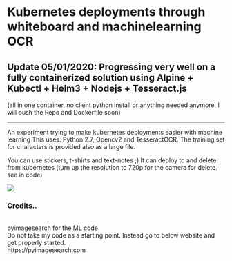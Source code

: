 # Kubernetes deployments through whiteboard and machinelearning OCR

## Update 05/01/2020: Progressing very well on a fully containerized solution using Alpine + Kubectl + Helm3 + Nodejs + Tesseract.js
(all in one container, no client python install or anything needed anymore, I will push the Repo and Dockerfile soon)

---------------------------------------------------------------------------------
An experiment trying to make kubernetes deployments easier with machine learning
This uses: Python 2.7, Opencv2 and TesseractOCR. The training set for characters is provided also as a large file.

You can use stickers, t-shirts and text-notes ;)
It can deploy to and delete from kubernetes (turn up the resolution to 720p for the camera for delete. see in code)

![](/opencvtesseract.gif)

### Credits.. <br/>
 <br/>
pyimagesearch for the ML code  <br/>
Do not take my code as a starting point. Instead go to below website and get properly started. <br/>
https://pyimagesearch.com <br/>
